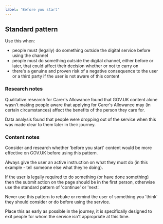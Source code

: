 ```yaml
---
label: 'Before you start'
---
```


<h2 id="standard-pattern">Standard pattern</h2>

<p>Use this when:</p>

<ul>
	<li>people must (legally) do something outside the digital service before using the channel</li>
	<li>people must do something outside the digital channel, either before or later, that could affect their decision whether or not to carry on</li>
	<li>there's a genuine and proven risk of a negative consequence to the user or a third party if the user is not aware of this content</li>
</ul>

<h3 id="research-notes">Research notes</h3>

<p>Qualitative research for Carer's Allowance found that GOV.UK content alone wasn't making people aware that applying for Carer's Allowance may (in certain circumstances) affect the benefits of the person they care for.</p>
<p>Data analysis found that people were dropping out of the service when this was made clear to them later in their journey.</p>

<h3 id="content-notes">Content notes</h3>

<p>Consider and research whether 'before you start' content would be more effective on GOV.UK before using this pattern.</p>
<p>Always give the user an active instruction on what they must do (in this example - tell someone else what they're doing).</p>
<p>If the user is legally required to do something (or have done something) then the submit action on the page should be in the first person, otherwise use the standard pattern of 'continue' or 'next'.</p>
<p>Never use this pattern to rebuke or remind the user of something you 'think' they should consider or do before using the service.</p>
<p>Place this as early as possible in the journey, it is specifically designed to exit people for whom the service isn't appropriate at this time.</p>
